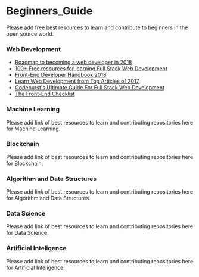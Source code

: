 # Beginners_Guide
Please add free best resources to learn and contribute to beginners in the open source world.  


### Web Development

- [Roadmap to becoming a web developer in 2018](https://github.com/kamranahmedse/developer-roadmap)
- [100+ Free resources for learning Full Stack Web Development](https://github.com/bmorelli25/Become-A-Full-Stack-Web-Developer)
- [Front-End Developer Handbook 2018](https://github.com/FrontendMasters/front-end-handbook-2018)
- [Learn Web Development from Top Articles of 2017](https://github.com/Mybridge/learn-web-development)
- [Codeburst's Ultimate Guide For Full Stack Web Development](https://codeburst.io/the-ultimate-guide-to-learning-full-stack-web-development-in-6-months-for-30-72b3854a7458)
- [The Front-End Checklist](https://frontendchecklist.io/)

### Machine Learning
Please add link of best resources to learn and contributing repositories here for Machine Learning.

### Blockchain
Please add link of best resources to learn and contributing repositories here for Blockchain.

### Algorithm and Data Structures
Please add link of best resources to learn and contributing repositories here for Algorithm and Data Structures.

### Data Science
Please add link of best resources to learn and contributing repositories here for Data Science.

### Artificial Inteligence
Please add link of best resources to learn and contributing repositories here for Artificial Inteligence.
